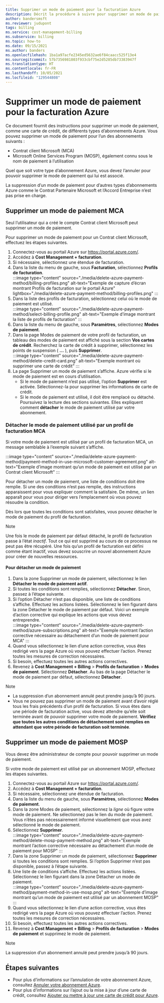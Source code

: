 ```yaml
---
title: Supprimer un mode de paiement pour la facturation Azure
description: Décrit la procédure à suivre pour supprimer un mode de paiement utilisé par un abonnement Azure.
author: bandersmsft
ms.reviewer: judupont
tags: billing
ms.service: cost-management-billing
ms.subservice: billing
ms.topic: how-to
ms.date: 09/15/2021
ms.author: banders
ms.openlocfilehash: 1ba1a97acfe2345ed5632ae6f84caacc525f13e4
ms.sourcegitcommit: 57b7356981803f933cbf75e2d5285db73383947f
ms.translationtype: HT
ms.contentlocale: fr-FR
ms.lasthandoff: 10/05/2021
ms.locfileid: "129544808"
---
```

# <a name="delete-an-azure-billing-payment-method"></a>Supprimer un mode de paiement pour la facturation Azure

Ce document fournit des instructions pour supprimer un mode de paiement, comme une carte de crédit, de différents types d’abonnements Azure. Vous pouvez supprimer un mode de paiement pour l’un des abonnements suivants :

- Contrat client Microsoft (MCA)
- Microsoft Online Services Program (MOSP), également connu sous le nom de paiement à l’utilisation

Quel que soit votre type d’abonnement Azure, vous devez l’annuler pour pouvoir supprimer le mode de paiement qui lui est associé.

La suppression d’un mode de paiement pour d’autres types d’abonnements Azure comme le Contrat Partenaire Microsoft et l’Accord Entreprise n’est pas prise en charge.

## <a name="delete-an-mca-payment-method"></a>Supprimer un mode de paiement MCA

Seul l’utilisateur qui a créé le compte Contrat client Microsoft peut supprimer un mode de paiement.

Pour supprimer un mode de paiement pour un Contrat client Microsoft, effectuez les étapes suivantes.

1. Connectez-vous au portail Azure sur https://portal.azure.com/.
1. Accédez à **Cost Management + facturation**.
1. Si nécessaire, sélectionnez une étendue de facturation.
1. Dans la liste du menu de gauche, sous **Facturation**, sélectionnez **Profils de facturation**.  
    :::image type="content" source="./media/delete-azure-payment-method/billing-profiles.png" alt-text="Exemple de capture d’écran montrant Profils de facturation sur le portail Azure" lightbox="./media/delete-azure-payment-method/billing-profiles.png" :::
1. Dans la liste des profils de facturation, sélectionnez celui où le mode de paiement est utilisé.  
    :::image type="content" source="./media/delete-azure-payment-method/select-billing-profile.png" alt-text="Exemple d’image montrant la liste de profils de facturation" :::
1. Dans la liste du menu de gauche, sous **Paramètres**, sélectionnez **Modes de paiement**.
1. Dans la page Modes de paiement de votre profil de facturation, un tableau des modes de paiement est affiché sous la section **Vos cartes de crédit**. Recherchez la carte de crédit à supprimer, sélectionnez les points de suspension ( **...** ), puis **Supprimer**.  
    :::image type="content" source="./media/delete-azure-payment-method/delete-credit-card.png" alt-text="Exemple montrant où supprimer une carte de crédit" :::
1. La page Supprimer un mode de paiement s’affiche. Azure vérifie si le mode de paiement est en cours d’utilisation.
    - Si le mode de paiement n’est pas utilisé, l’option **Supprimer** est activée. Sélectionnez-la pour supprimer les informations de carte de crédit.
    - Si le mode de paiement est utilisé, il doit être remplacé ou détaché. Poursuivez la lecture des sections suivantes. Elles expliquent comment **détacher** le mode de paiement utilisé par votre abonnement.

### <a name="detach-payment-method-used-by-an-mca-billing-profile"></a>Détacher le mode de paiement utilisé par un profil de facturation MCA

Si votre mode de paiement est utilisé par un profil de facturation MCA, un message semblable à l’exemple suivant s’affiche.

:::image type="content" source="./media/delete-azure-payment-method/payment-method-in-use-microsoft-customer-agreement.png" alt-text="Exemple d’image montrant qu’un mode de paiement est utilisé par un Contrat client Microsoft" :::

Pour détacher un mode de paiement, une liste de conditions doit être remplie. Si une des conditions n’est pas remplie, des instructions apparaissent pour vous expliquer comment la satisfaire. De même, un lien apparaît pour vous pour diriger vers l’emplacement où vous pouvez résoudre la condition.

Dès lors que toutes les conditions sont satisfaites, vous pouvez détacher le mode de paiement du profil de facturation.

> [!NOTE]
> Une fois le mode de paiement par défaut détaché, le profil de facturation passe à l’état _inactif_. Tout ce qui est supprimé au cours de ce processus ne peut pas être récupéré. Une fois qu’un profil de facturation est défini comme étant inactif, vous devez souscrire un nouvel abonnement Azure pour créer de nouvelles ressources.

#### <a name="to-detach-a-payment-method"></a>Pour détacher un mode de paiement

1. Dans la zone Supprimer un mode de paiement, sélectionnez le lien **Détacher le mode de paiement actif**.
1. Si toutes les conditions sont remplies, sélectionnez **Détacher**. Sinon, passez à l’étape suivante.
1. Si l’option Détacher n’est pas disponible, une liste de conditions s’affiche. Effectuez les actions listées. Sélectionnez le lien figurant dans la zone Détacher le mode de paiement par défaut. Voici un exemple d’action corrective qui explique les actions que vous devez entreprendre.  
    :::image type="content" source="./media/delete-azure-payment-method/azure-subscriptions.png" alt-text="Exemple montrant l’action corrective nécessaire au détachement d’un mode de paiement pour MCA" :::
1. Quand vous sélectionnez le lien d’une action corrective, vous êtes redirigé vers la page Azure où vous pouvez effectuer l’action. Prenez toutes les mesures de correction nécessaires.
1. Si besoin, effectuez toutes les autres actions correctives.
1. Revenez à **Cost Management + Billing** > **Profils de facturation** > **Modes de paiement**. Sélectionnez **Détacher**. Au bas de la page Détacher le mode de paiement par défaut, sélectionnez **Détacher**.

> [!NOTE]
> - La suppression d’un abonnement annulé peut prendre jusqu’à 90 jours.
> - Vous ne pouvez pas supprimer un mode de paiement avant d’avoir réglé tous les frais précédents d’un profil de facturation. Si vous êtes dans une période de facturation active, vous devez attendre qu’elle soit terminée avant de pouvoir supprimer votre mode de paiement. **Vérifiez que toutes les autres conditions de détachement sont remplies en attendant que votre période de facturation soit terminée**.

## <a name="delete-a-mosp-payment-method"></a>Supprimer un mode de paiement MOSP

Vous devez être administrateur de compte pour pouvoir supprimer un mode de paiement.

Si votre mode de paiement est utilisé par un abonnement MOSP, effectuez les étapes suivantes.

1. Connectez-vous au portail Azure sur https://portal.azure.com/.
1. Accédez à **Cost Management + facturation**.
1. Si nécessaire, sélectionnez une étendue de facturation.
1. Dans la liste du menu de gauche, sous **Paramètres**, sélectionnez **Modes de paiement**.
1. Dans la zone Modes de paiement, sélectionnez la _ligne_ où figure votre mode de paiement. Ne sélectionnez pas le lien du mode de paiement. Vous n’êtes pas nécessairement informé visuellement que vous avez sélectionné le mode de paiement.
1. Sélectionnez **Supprimer**.  
    :::image type="content" source="./media/delete-azure-payment-method/delete-mosp-payment-method.png" alt-text="Exemple montrant l’action corrective nécessaire au détachement d’un mode de paiement pour MOSP" :::
1. Dans la zone Supprimer un mode de paiement, sélectionnez **Supprimer** si toutes les conditions sont remplies. Si l’option Supprimer n’est pas disponible, passez à l’étape suivante.
1. Une liste de conditions s’affiche. Effectuez les actions listées. Sélectionnez le lien figurant dans la zone Détacher un mode de paiement.  
    :::image type="content" source="./media/delete-azure-payment-method/payment-method-in-use-mosp.png" alt-text="Exemple d’image montrant qu’un mode de paiement est utilisé par un abonnement MOSP" :::
1. Quand vous sélectionnez le lien d’une action corrective, vous êtes redirigé vers la page Azure où vous pouvez effectuer l’action. Prenez toutes les mesures de correction nécessaires.
1. Si besoin, effectuez toutes les autres actions correctives.
1. Revenez à **Cost Management + Billing** > **Profils de facturation** > **Modes de paiement** et supprimez le mode de paiement.

> [!NOTE]
> La suppression d’un abonnement annulé peut prendre jusqu’à 90 jours.

## <a name="next-steps"></a>Étapes suivantes

- Pour plus d’informations sur l’annulation de votre abonnement Azure, consultez [Annuler votre abonnement Azure](cancel-azure-subscription.md).
- Pour plus d’informations sur l’ajout ou la mise à jour d’une carte de crédit, consultez [Ajouter ou mettre à jour une carte de crédit pour Azure](change-credit-card.md).
